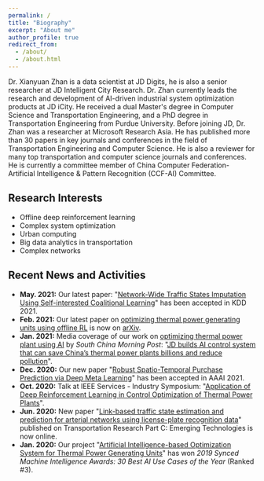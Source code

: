 ```yaml
---
permalink: /
title: "Biography"
excerpt: "About me"
author_profile: true
redirect_from: 
  - /about/
  - /about.html
---
```


Dr. Xianyuan Zhan is a data scientist at JD Digits, he is also a senior researcher at JD Intelligent City Research. Dr. Zhan currently leads the research and development of AI-driven industrial system optimization products at JD iCity. He received a dual Master's degree in Computer Science and Transportation Engineering, and a PhD degree in Transportation Engineering from Purdue University. Before joining JD, Dr. Zhan was a researcher at Microsoft Research Asia. He has published more than 30 papers in key journals and conferences in the field of Transportation Engineering and Computer Science. He is also a reviewer for many top transportation and computer science journals and conferences. He is currently a committee member of China Computer Federation-Artificial Intelligence & Pattern Recognition (CCF-AI) Committee. 

Research Interests
---
* Offline deep reinforcement learning
* Complex system optimization
* Urban computing
* Big data analytics in transportation
* Complex networks

Recent News and Activities
---
* <b>May. 2021:</b> Our latest paper: "[Network-Wide Traffic States Imputation Using Self-interested Coalitional Learning](http://zhanxianyuan.xyz/publication/2021-KDD_imputation)" has been accepted in KDD 2021.
* <b>Feb. 2021:</b> Our latest paper on [optimizing thermal power generating units using offline RL](http://zhanxianyuan.xyz/project/2018-thermalOpt) is now on [arXiv](https://arxiv.org/abs/2102.11492).
* <b>Jan. 2021:</b> Media coverage of our work on [optimizing thermal power plant using AI](http://zhanxianyuan.xyz/project/2018-thermalOpt) by <i>South China Morning Post</i>: "[JD builds AI control system that can save China’s thermal power plants billions and reduce pollution](https://www.scmp.com/tech/innovation/article/3114030/jd-builds-ai-control-system-can-save-chinas-thermal-power-plants)".
* <b>Dec. 2020:</b> Our new paper "[Robust Spatio-Temporal Purchase Prediction via Deep Meta Learning](http://zhanxianyuan.xyz/publication/2021-AAAI_purchase)" has been accepted in AAAI 2021.
* <b>Oct. 2020:</b> Talk at IEEE Services - Industry Symposium: "[Application of Deep Reinforcement Learning in Control Optimization of Thermal Power Plants](http://zhanxianyuan.xyz/talks/2020-IEEE-Services)".
* <b>Jun. 2020:</b> New paper "[Link-based traffic state estimation and prediction for arterial networks using license-plate recognition data](http://zhanxianyuan.xyz/publication/2020-Network-LPR-PartC)" published on Transportation Research Part C: Emerging Technologies is now online.
* <b>Jan. 2020:</b> Our project "[Artificial Intelligence-based Optimization System for Thermal Power Generating Units](http://zhanxianyuan.xyz/project/2018-thermalOpt)" has won <i>2019 Synced Machine Intelligence Awards: 30 Best AI Use Cases of the Year</i> (Ranked #3).